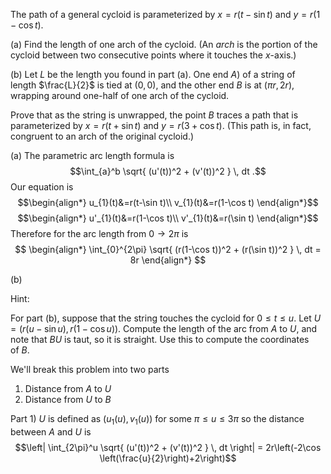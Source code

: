 The path of a general cycloid is parameterized by $x = r(t - \sin t)$ and $y = r(1 - \cos t).$

(a) Find the length of one arch of the cycloid. (An _arch_ is the portion of the cycloid between two consecutive points where it touches the $x$-axis.)  
  
(b) Let $L$ be the length you found in part (a). One end $A$) of a string of length $\frac{L}{2}$ is tied at $(0,0),$ and the other end $B$ is at $(\pi r,2r),$ wrapping around one-half of one arch of the cycloid.  
  
Prove that as the string is unwrapped, the point $B$ traces a path that is parameterized by $x = r(t + \sin t)$ and $y = r(3 + \cos t).$ (This path is, in fact, congruent to an arch of the original cycloid.)  

(a)
The parametric arc length formula is $$\int_{a}^b \sqrt{ (u'(t))^2 + (v'(t))^2 } \, dt .$$
Our equation is 
$$\begin{align*}
u_{1}(t)&=r(t-\sin t)\\
v_{1}(t)&=r(1-\cos t)
\end{align*}$$$$\begin{align*}
u'_{1}(t)&=r(1-\cos t)\\
v'_{1}(t)&=r(\sin t)
\end{align*}$$
Therefore for the arc length from $0 \to 2\pi$ is
$$
\begin{align*}
\int_{0}^{2\pi} \sqrt{ (r(1-\cos t))^2 + (r(\sin t))^2 } \, dt = 8r
\end{align*}
$$

(b)

Hint:

For part (b), suppose that the string touches the cycloid for $0 \le t \le u.$ Let $U = (r(u - \sin u), r(1 - \cos u)).$ Compute the length of the arc from $A$ to $U,$ and note that $BU$ is taut, so it is straight. Use this to compute the coordinates of $B$.

We'll break this problem into two parts 
1) Distance from $A$ to $U$
2) Distance from $U$ to $B$

Part 1)
$U$ is defined as $(u_{1}(u), v_{1}(u))$ for some $\pi \le u \le 3\pi$ so the distance between $A$ and $U$ is
$$\left| \int_{2\pi}^u \sqrt{ (u'(t))^2 + (v'(t))^2 } \, dt \right| = 2r\left(-2\cos \left(\frac{u}{2}\right)+2\right)$$